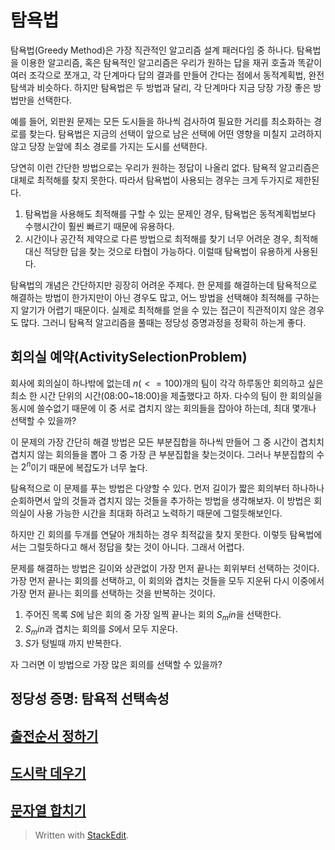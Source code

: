 # 탐욕법

탐욕법(Greedy Method)은 가장 직관적인 알고리즘 설계 패러다임 중 하나다. 탐욕법을 이용한 알고리즘, 혹은 탐욕적인 알고리즘은 우리가 원하는 답을 재귀 호출과 똑같이 여러 조각으로 쪼개고, 각 단계마다 답의 결과를 만들어 간다는 점에서 동적계획법, 완전탐색과 비슷하다. 하지만 탐욕법은 두 방법과 달리, 각 단계마다 지금 당장 가장 좋은 방법만을 선택한다. 

예를 들어, 외판원 문제는 모든 도시들을 하나씩 검사하여 필요한 거리를 최소화하는 경로를 찾는다. 탐욕법은 지금의 선택이 앞으로 남은 선택에 어떤 영향을 미칠지 고려하지 않고 당장 눈앞에 최소 경로를 가지는 도시를 선택한다. 

당연히 이런 간단한 방법으로는 우리가 원하는 정답이 나올리 없다. 탐욕적 알고리즘은 대체로 최적해를 찾지 못한다. 따라서 탐욕법이 사용되는 경우는 크게 두가지로 제한된다. 

1. 탐욕법을 사용해도 최적해를 구할 수 있는 문제인 경우, 탐욕법은 동적계획법보다 수행시간이 훨씬 빠르기 때문에 유용하다.
2. 시간이나 공간적 제약으로 다른 방법으로 최적해를 찾기 너무 어려운 경우, 최적해 대신 적당한 답을 찾는 것으로 타협이 가능하다. 이럴때 탐욕법이 유용하게 사용된다.

탐욕법의 개념은 간단하지만 굉장히 어려운 주제다. 한 문제를 해결하는데 탐욕적으로 해결하는 방법이 한가지만이 아닌 경우도 많고, 어느 방법을 선택해야 최적해를 구하는지 알기가 어렵기 때문이다. 실제로 최적해를 얻을 수 있는 접근이 직관적이지 않은 경우도 많다. 그러니 탐욕적 알고리즘을 풀때는 정당성 증명과정을 정확히 하는게 좋다. 


## 회의실 예약(ActivitySelectionProblem)

회사에 회의실이 하나밖에 없는데 $n(<= 100)$개의 팀이 각각 하루동안 회의하고 싶은 최소 한 시간 단위의 시간(08:00~18:00)을 제출했다고 하자. 다수의 팀이 한 회의실을 동시에 쓸수없기 때문에 이 중 서로 겹치지 않는 회의들을 잡아야 하는데, 최대 몇개나 선택할 수 있을까?

이 문제의 가장 간단히 해결 방법은 모든 부분집합을 하나씩 만들어 그 중 시간이 겹치치 겹치지 않는 회의들을 뽑아 그 중 가장 큰 부분집합을 찾는것이다. 그러나 부분집합의 수는 $2^n$이기 때문에 복잡도가 너무 높다. 

탐욕적으로 이 문제를 푸는 방법은 다양할 수 있다. 먼저 길이가 짧은 회의부터 하나하나 순회하면서 앞의 것들과 겹치지 않는 것들을 추가하는 방법을 생각해보자. 이 방법은 회의실이 사용 가능한 시간을 최대화 하려고 노력하기 때문에 그럴듯해보인다. 

하지만 긴 회의를 두개를 연달아 개최하는 경우 최적값을 찾지 못한다. 이렇듯 탐욕법에서는 그럴듯하다고 해서 정답을 찾는 것이 아니다. 그래서 어렵다. 

문제를 해결하는 방법은 길이와 상관없이 가장 먼저 끝나는 회위부터 선택하는 것이다. 가장 먼저 끝나는 회의를 선택하고, 이 회의와 겹치는 것들을 모두 지운뒤 다시 이중에서 가장 먼저 끝나는 회의를 선택하는 것을 반복하는 것이다. 

1. 주어진 목록 $S$에 남은 회의 중 가장 일찍 끝나는 회의 $S_min$을 선택한다.
2. $S_min$과 겹치는 회의를 $S$에서 모두 지운다.
3. $S$가 텅빌때 까지 반복한다. 

자 그러면 이 방법으로 가장 많은 회의를 선택할 수 있을까?
## 정당성 증명: 탐욕적 선택속성



## [출전순서 정하기](https://algospot.com/judge/problem/read/MATCHORDER)


## [도시락 데우기](https://algospot.com/judge/problem/read/LUNCHBOX)

## [문자열 합치기](https://algospot.com/judge/problem/read/STRJOIN)







> Written with [StackEdit](https://stackedit.io/).
<!--stackedit_data:
eyJoaXN0b3J5IjpbLTgzNzYzMTg2NywxNDg4MDYzMjIzLC0xMz
A5OTc0ODkzLC03MDk5NTI1NDQsMjExNjE5NTg2OSwxMjY3NTM5
NzIyLDI3NDM2MzYzMywtNzA4NDA5MjU3XX0=
-->